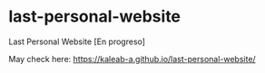 # last-personal-website
Last Personal Website [En progreso]

May check here: https://kaleab-a.github.io/last-personal-website/
